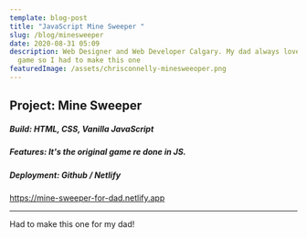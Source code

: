 ```yaml
---
template: blog-post
title: "JavaScript Mine Sweeper "
slug: /blog/minesweeper
date: 2020-08-31 05:09
description: Web Designer and Web Developer Calgary. My dad always loved this
  game so I had to make this one
featuredImage: /assets/chrisconnelly-minesweeoper.png
---
```

## Project: Mine Sweeper

##### Build: HTML, CSS, Vanilla JavaScript

##### Features: It's the original game re done in JS.

##### Deployment: Github / Netlify

<https://mine-sweeper-for-dad.netlify.app>

- - -

Had to make this one for my dad!